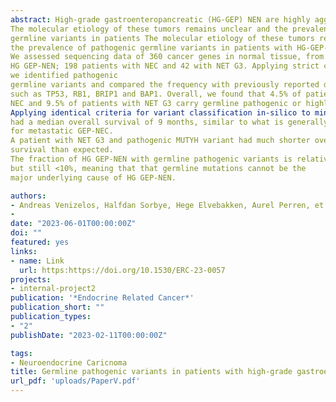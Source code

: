 ```yaml
---
abstract: High-grade gastroenteropancreatic (HG-GEP) NEN are highly aggressive cancers. 
The molecular etiology of these tumors remains unclear and the prevalence of pathogenic 
germline variants in patients The molecular etiology of these tumors remains unclear and 
the prevalence of pathogenic germline variants in patients with HG-GEP-NEN is unknown.
We assessed sequencing data of 360 cancer genes in normal tissue, from 240 patients with 
HG GEP-NEN; 198 patients with NEC and 42 with NET G3. Applying strict criteria, 
we identified pathogenic 
germline variants and compared the frequency with previously reported data from 33 different cancer types. We found a recurrent MYOC variant in 3 patients and a recurrent MUTYH variant in 2 patients, indicating that these genes may be important underlying risk factors for HG-GEP- NEN, when mutated. Further, germline variants were found in canonical tumor suppressor genes, 
such as TP53, RB1, BRIP1 and BAP1. Overall, we found that 4.5% of patients with 
NEC and 9.5% of patients with NET G3 carry germline pathogenic or highly likely pathogenic variants. 
Applying identical criteria for variant classification in-silico to mined data from 33 other cancer types, the median percentage of patients carrying pathogenic or highly likely pathogenic variants was 3.4% (range: 0-17%). The patients with NEC and pathogenic germline variants 
had a median overall survival of 9 months, similar to what is generally expected 
for metastatic GEP-NEC. 
A patient with NET G3 and pathogenic MUTYH variant had much shorter overall 
survival than expected.
The fraction of HG GEP-NEN with germline pathogenic variants is relatively high,
but still <10%, meaning that that germline mutations cannot be the 
major underlying cause of HG GEP-NEN.

authors:
- Andreas Venizelos, Halfdan Sorbye, Hege Elvebakken, Aurel Perren, et.al
- 
date: "2023-06-01T00:00:00Z"
doi: ""
featured: yes
links:
- name: Link
  url: https:https://doi.org/10.1530/ERC-23-0057
projects:
- internal-project2
publication: '*Endocrine Related Cancer*'
publication_short: ""
publication_types:
- "2"
publishDate: "2023-02-11T00:00:00Z"

tags:
- Neuroendocrine Caricnoma
title: Germline pathogenic variants in patients with high-grade gastroenteropancreatic neuroendocrine neoplasms
url_pdf: 'uploads/PaperV.pdf'
---
```

